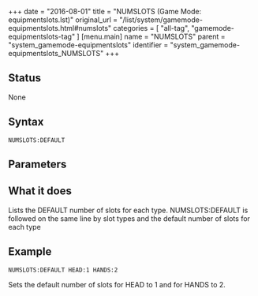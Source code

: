 +++
date = "2016-08-01"
title = "NUMSLOTS (Game Mode: equipmentslots.lst)"
original_url = "/list/system/gamemode-equipmentslots.html#numslots"
categories = [ "all-tag", "gamemode-equipmentslots-tag" ]
[menu.main]
    name = "NUMSLOTS"
    parent = "system_gamemode-equipmentslots"
    identifier = "system_gamemode-equipmentslots_NUMSLOTS"
+++

## Status

None

## Syntax

`NUMSLOTS:DEFAULT`

## Parameters




What it does
------------

Lists the DEFAULT number of slots for each type. NUMSLOTS:DEFAULT is
followed on the same line by slot types and the default number of slots
for each type

Example
-------

`NUMSLOTS:DEFAULT HEAD:1 HANDS:2`

Sets the default number of slots for HEAD to 1 and for HANDS to 2.

